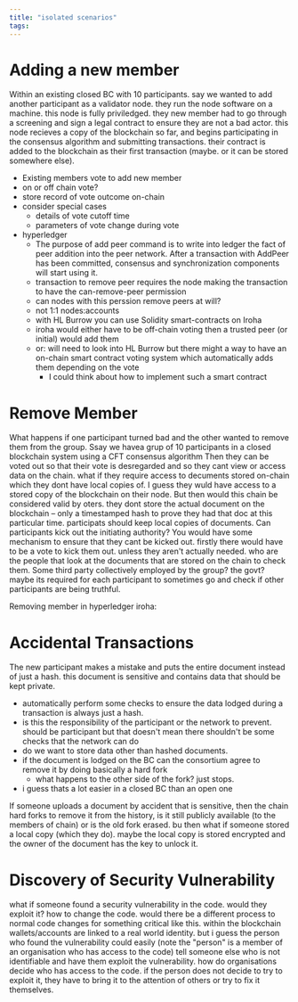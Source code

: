 ```yaml
---
title: "isolated scenarios"
tags: 
---
```

# Adding a new member
Within an existing closed BC with 10 participants. say we wanted to add another participant as a validator node. they run the node software on a machine. this node is fully priviledged. they new member had to go through a screening and sign a legal contract to ensure they are not a bad actor. this node recieves a copy of the blockchain so far, and begins participating in the consensus algorithm and submitting transactions. their contract is added to the blockchain as their first transaction (maybe. or it can be stored somewhere else). 

- Existing members vote to add new member
- on or off chain vote?
- store record of vote outcome on-chain
- consider special cases
	- details of vote cutoff time
	- parameters of vote change during vote
- hyperledger
	- The purpose of add peer command is to write into ledger the fact of peer addition into the peer network. After a transaction with AddPeer has been committed, consensus and synchronization components will start using it.
	- transaction to remove peer requires the node making the transaction to have the can-remove-peer permission
	- can nodes with this perssion remove peers at will?
	- not 1:1 nodes:accounts
	- with HL Burrow you can use Solidity smart-contracts on Iroha
	- iroha would either have to be off-chain voting then a trusted peer (or initial) would add them
	- or: will need to look into HL Burrow but there might a way to have an on-chain smart contract voting system which automatically adds them depending on the vote
		- I could think about how to implement such a smart contract

# Remove Member
What happens if one participant turned bad and the other wanted to remove them from the group. Ssay we havea grup of 10 participants in a closed blockchain system using a CFT consensus algorithm Then they can be voted out so that their vote is desregarded and so they cant view or access data on the chain. what if they require access to decuments stored on-chain which they dont have local copies of. I guess they wuld have access to a stored copy of the blockchain on their node. But then would this chain be considered valid by oters. they dont store the actual document on the blockchain – only a timestamped hash to prove they had that doc at this particular time. participats should keep local copies of documents. Can participants kick out the initiating authority? You would have some mechanism to ensure that they cant be kicked out. firstly there would have to be a vote to kick them out. unless they aren't actually needed. who are the people that look at the documents that are stored on the chain to check them. Some third party collectively employed by the group? the govt? maybe its required for each participant to sometimes go and check if other participants are being truthful.

Removing member in hyperledger iroha: 


# Accidental Transactions
The new participant makes a mistake and puts the entire document instead of just a hash. this document is sensitive and contains data that should be kept private. 
 - automatically perform some checks to ensure the data lodged during a transaction is always just a hash.
 - is this the responsibility of the participant or the network to prevent. should be participant but that doesn't mean there shouldn't be some checks that the network can do 
 - do we want to store data other than hashed documents.
 - if the document is lodged on the BC can the consortium agree to remove it by doing basically a hard fork
	 - what happens to the other side of the fork? just stops. 
 - i guess thats a lot easier in a closed BC than an open one

If someone uploads a document by accident that is sensitive, then the chain hard forks to remove it from the history, is it still publicly available (to the members of chain) or is the old fork erased. bu then what if someone stored a local copy (which they do). maybe the local copy is stored encrypted and the owner of the document has the key to unlock it.

# Discovery of Security Vulnerability
what if someone found a security vulnerability in the code. would they exploit it? how to change the code. would there be a different process to normal code changes for something critical like this. within the blockchain wallets/accounts are linked to a real world identity. but i guess the person who found the vulnerability could easily (note the "person" is a member of an organisation who has access to the code) tell someone else who is not identifiable and have them exploit the vulnerability. how do organisations decide who has access to the code. if the person does not decide to try to exploit it, they have to bring it to the attention of others or try to fix it themselves. 